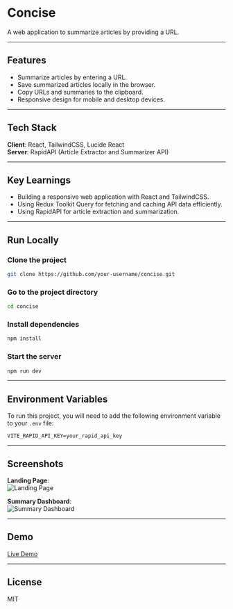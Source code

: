 # Concise  
A web application to summarize articles by providing a URL.

---

## Features

- Summarize articles by entering a URL.
- Save summarized articles locally in the browser.
- Copy URLs and summaries to the clipboard.
- Responsive design for mobile and desktop devices.

---

## Tech Stack

**Client**: React, TailwindCSS, Lucide React  
**Server**: RapidAPI (Article Extractor and Summarizer API)

---

## Key Learnings

- Building a responsive web application with React and TailwindCSS.
- Using Redux Toolkit Query for fetching and caching API data efficiently.
- Using RapidAPI for article extraction and summarization.


---

## Run Locally

### Clone the project

```bash
git clone https://github.com/your-username/concise.git
```

### Go to the project directory

```bash
cd concise
```

### Install dependencies

```bash
npm install
```

### Start the server

```bash
npm run dev
```

---

## Environment Variables

To run this project, you will need to add the following environment variable to your `.env` file:

```env
VITE_RAPID_API_KEY=your_rapid_api_key
```

---

## Screenshots

**Landing Page**:  
![Landing Page](#)  

**Summary Dashboard**:  
![Summary Dashboard](#)

---

## Demo

[Live Demo](https://concise.vercel.app/)

---

## License

MIT